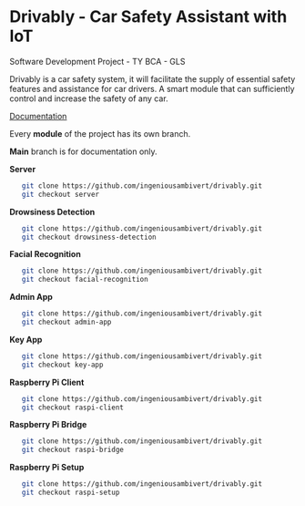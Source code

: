 # Drivably - Car Safety Assistant with IoT
Software Development Project - TY BCA - GLS 

Drivably is a car safety system, it will facilitate the supply of essential safety features and assistance for car drivers. A smart module that can sufficiently control and increase the safety of any car.

[Documentation](https://docs.google.com/document/d/1x1UO4qixu3agEuyd0DjvhxfHhT1m4Ka7UGL-Xs9vXtQ/edit?ts=5f9a4460#)

Every **module** of the project has its own branch. 

 **Main** branch is for documentation only.
 
 **Server**
 ```bash
    git clone https://github.com/ingeniousambivert/drivably.git 
    git checkout server 
```

 **Drowsiness Detection**
 ```bash
    git clone https://github.com/ingeniousambivert/drivably.git 
    git checkout drowsiness-detection 
```

 **Facial Recognition**
 ```bash
    git clone https://github.com/ingeniousambivert/drivably.git
    git checkout facial-recognition 
```

 **Admin App**
 ```bash
    git clone https://github.com/ingeniousambivert/drivably.git 
    git checkout admin-app 
```

 **Key App**
 ```bash
    git clone https://github.com/ingeniousambivert/drivably.git
    git checkout key-app 
```

 **Raspberry Pi Client**
 ```bash
    git clone https://github.com/ingeniousambivert/drivably.git
    git checkout raspi-client
```

 **Raspberry Pi Bridge**
 ```bash
    git clone https://github.com/ingeniousambivert/drivably.git
    git checkout raspi-bridge
```

 **Raspberry Pi Setup**
 ```bash
    git clone https://github.com/ingeniousambivert/drivably.git
    git checkout raspi-setup
```


